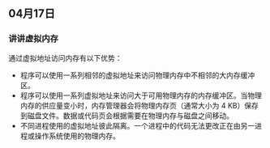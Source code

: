 ## 04月17日

### 讲讲虚拟内存

通过虚拟地址访问内存有以下优势：

-   程序可以使用一系列相邻的虚拟地址来访问物理内存中不相邻的大内存缓冲区。
-   程序可以使用一系列虚拟地址来访问大于可用物理内存的内存缓冲区。当物理内存的供应量变小时，内存管理器会将物理内存页（通常大小为 4 KB）保存到磁盘文件。数据或代码页会根据需要在物理内存与磁盘之间移动。
-   不同进程使用的虚拟地址彼此隔离。一个进程中的代码无法更改正在由另一进程或操作系统使用的物理内存。